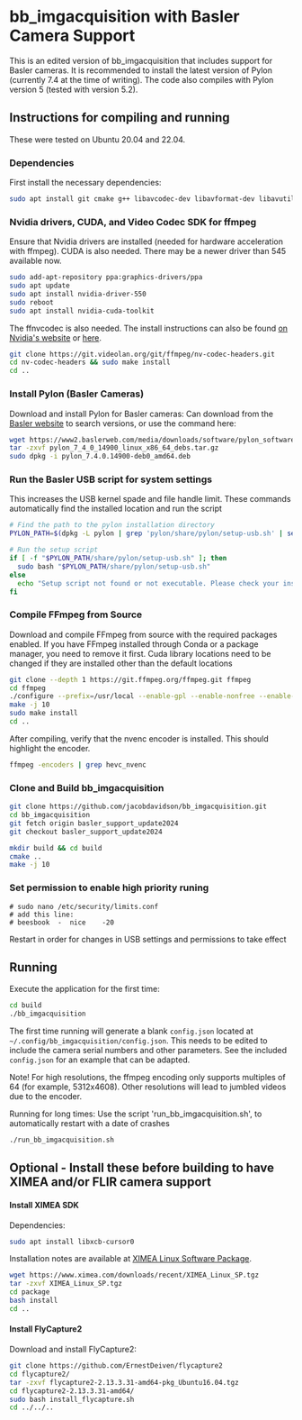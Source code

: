 # bb_imgacquisition with Basler Camera Support

This is an edited version of bb_imgacquisition that includes support for Basler cameras. It is recommended to install the latest version of Pylon (currently 7.4 at the time of writing). The code also compiles with Pylon version 5 (tested with version 5.2).

## Instructions for compiling and running

These were tested on Ubuntu 20.04 and 22.04.

### Dependencies

First install the necessary dependencies:

```bash
sudo apt install git cmake g++ libavcodec-dev libavformat-dev libavutil-dev libfmt-dev qtbase5-dev libboost-all-dev libopencv-dev libglademm-2.4-1v5 libgtkmm-2.4-dev libglademm-2.4-dev libgtkglextmm-x11-1.2-dev libfdk-aac-dev nasm libass-dev libmp3lame-dev libopus-dev libvorbis-dev libx264-dev libx265-dev libxcb-xinput0 yasm libtool libc6 libc6-dev unzip wget libnuma1 libnuma-dev
```
### Nvidia drivers, CUDA, and Video Codec SDK for ffmpeg

Ensure that Nvidia drivers are installed (needed for hardware acceleration with ffmpeg).  CUDA is also needed.  There may be a newer driver than 545 available now.

```bash
sudo add-apt-repository ppa:graphics-drivers/ppa
sudo apt update
sudo apt install nvidia-driver-550
sudo reboot
sudo apt install nvidia-cuda-toolkit
```

The ffnvcodec is also needed.  The install instructions can also be found [on Nvidia's website](https://docs.nvidia.com/video-technologies/video-codec-sdk/11.1/ffmpeg-with-nvidia-gpu/index.html#setup) or [here](https://www.cyberciti.biz/faq/how-to-install-ffmpeg-with-nvidia-gpu-acceleration-on-linux/).

```bash
git clone https://git.videolan.org/git/ffmpeg/nv-codec-headers.git
cd nv-codec-headers && sudo make install
cd ..
```


### Install Pylon (Basler Cameras)

Download and install Pylon for Basler cameras:
Can download from the [Basler website](https://www2.baslerweb.com/en/downloads/software-downloads/software-pylon-7-4-0-linux-x86-64bit-debian/) to search versions, or use the command here:
```bash
wget https://www2.baslerweb.com/media/downloads/software/pylon_software/pylon_7_4_0_14900_linux_x86_64_debs.tar.gz
tar -zxvf pylon_7_4_0_14900_linux_x86_64_debs.tar.gz 
sudo dpkg -i pylon_7.4.0.14900-deb0_amd64.deb
```

### Run the Basler USB script for system settings
This increases the USB kernel spade and file handle limit.  These commands automatically find the installed location and run the script
```bash
# Find the path to the pylon installation directory
PYLON_PATH=$(dpkg -L pylon | grep 'pylon/share/pylon/setup-usb.sh' | sed 's|/share/pylon/setup-usb.sh||')

# Run the setup script
if [ -f "$PYLON_PATH/share/pylon/setup-usb.sh" ]; then
  sudo bash "$PYLON_PATH/share/pylon/setup-usb.sh"
else
  echo "Setup script not found or not executable. Please check your installation."
fi
```

### Compile FFmpeg from Source

Download and compile FFmpeg from source with the required packages enabled. If you have FFmpeg installed through Conda or a package manager, you need to remove it first.  Cuda library locations need to be changed if they are installed other than the default locations

```bash
git clone --depth 1 https://git.ffmpeg.org/ffmpeg.git ffmpeg
cd ffmpeg
./configure --prefix=/usr/local --enable-gpl --enable-nonfree --enable-libass --enable-libfreetype --enable-zlib --enable-libmp3lame --enable-libopus --enable-libvorbis --enable-libx264 --enable-libx265 --enable-libfdk-aac --extra-libs=-lpthread --extra-libs=-lm --enable-nvenc --enable-cuda-nvcc --enable-libnpp --extra-cflags=-I/usr/local/cuda/include --extra-ldflags=-L/usr/local/cuda/lib64
make -j 10
sudo make install
cd ..
```

After compiling, verify that the nvenc encoder is installed.  This should highlight the encoder.
```bash
ffmpeg -encoders | grep hevc_nvenc
```

### Clone and Build bb_imgacquisition

```bash
git clone https://github.com/jacobdavidson/bb_imgacquisition.git
cd bb_imgacquisition
git fetch origin basler_support_update2024
git checkout basler_support_update2024

mkdir build && cd build
cmake ..
make -j 10
```

### Set permission to enable high priority runing
```
# sudo nano /etc/security/limits.conf
# add this line:
# beesbook  -  nice    -20
```

Restart in order for changes in USB settings and permissions to take effect


## Running

Execute the application for the first time:

```bash
cd build
./bb_imgacquisition
```

The first time running will generate a blank `config.json` located at `~/.config/bb_imgacquisition/config.json`. This needs to be edited to include the camera serial numbers and other parameters. See the included `config.json` for an example that can be adapted.

Note!  For high resolutions, the ffmpeg encoding only supports multiples of 64 (for example, 5312x4608).  Other resolutions will lead to jumbled videos due to the encoder. 

Running for long times:  Use the script 'run_bb_imgacquisition.sh', to automatically restart with a date of crashes
```bash
./run_bb_imgacquisition.sh
```


## Optional - Install these before building to have XIMEA and/or FLIR camera support

#### Install XIMEA SDK

Dependencies:

```bash
sudo apt install libxcb-cursor0
```

Installation notes are available at [XIMEA Linux Software Package](https://www.ximea.com/support/wiki/apis/ximea_linux_software_package).

```bash
wget https://www.ximea.com/downloads/recent/XIMEA_Linux_SP.tgz
tar -zxvf XIMEA_Linux_SP.tgz
cd package
bash install
cd ..
```

#### Install FlyCapture2

Download and install FlyCapture2:

```bash
git clone https://github.com/ErnestDeiven/flycapture2
cd flycapture2/
tar -zxvf flycapture2-2.13.3.31-amd64-pkg_Ubuntu16.04.tgz
cd flycapture2-2.13.3.31-amd64/
sudo bash install_flycapture.sh
cd ../../..
```
